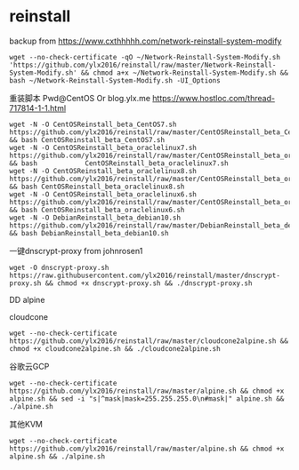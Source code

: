# reinstall

backup from https://www.cxthhhhh.com/network-reinstall-system-modify

    wget --no-check-certificate -qO ~/Network-Reinstall-System-Modify.sh 'https://github.com/ylx2016/reinstall/raw/master/Network-Reinstall-System-Modify.sh' && chmod a+x ~/Network-Reinstall-System-Modify.sh && bash ~/Network-Reinstall-System-Modify.sh -UI_Options


重装脚本 Pwd@CentOS Or blog.ylx.me
https://www.hostloc.com/thread-717814-1-1.html

    wget -N -O CentOSReinstall_beta_CentOS7.sh https://github.com/ylx2016/reinstall/raw/master/CentOSReinstall_beta_CentOS7.sh && bash CentOSReinstall_beta_CentOS7.sh
    wget -N -O CentOSReinstall_beta_oraclelinux7.sh https://github.com/ylx2016/reinstall/raw/master/CentOSReinstall_beta_oraclelinux7.sh && bash            CentOSReinstall_beta_oraclelinux7.sh
    wget -N -O CentOSReinstall_beta_oraclelinux8.sh https://github.com/ylx2016/reinstall/raw/master/CentOSReinstall_beta_oraclelinux8.sh && bash CentOSReinstall_beta_oraclelinux8.sh
    wget -N -O CentOSReinstall_beta_oraclelinux6.sh https://github.com/ylx2016/reinstall/raw/master/CentOSReinstall_beta_oraclelinux6.sh && bash CentOSReinstall_beta_oraclelinux6.sh
    wget -N -O DebianReinstall_beta_debian10.sh https://github.com/ylx2016/reinstall/raw/master/DebianReinstall_beta_debian10.sh && bash DebianReinstall_beta_debian10.sh

一键dnscrypt-proxy from johnrosen1

    wget -O dnscrypt-proxy.sh https://raw.githubusercontent.com/ylx2016/reinstall/master/dnscrypt-proxy.sh && chmod +x dnscrypt-proxy.sh && ./dnscrypt-proxy.sh

DD alpine

cloudcone

    wget --no-check-certificate https://github.com/ylx2016/reinstall/raw/master/cloudcone2alpine.sh && chmod +x cloudcone2alpine.sh && ./cloudcone2alpine.sh

谷歌云GCP

    wget --no-check-certificate https://github.com/ylx2016/reinstall/raw/master/alpine.sh && chmod +x alpine.sh && sed -i "s|^mask|mask=255.255.255.0\n#mask|" alpine.sh && ./alpine.sh

其他KVM

    wget --no-check-certificate https://github.com/ylx2016/reinstall/raw/master/alpine.sh && chmod +x alpine.sh && ./alpine.sh
